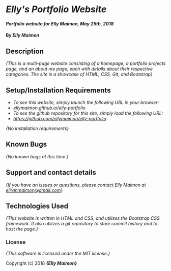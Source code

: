 # _Elly's Portfolio Website_

#### _Portfolio website for Elly Maimon, May 25th, 2018_

#### By _Elly Maimon_

## Description

_{This is a multi-page website consisting of a homepage, a portfolio projects page, and an about me page, each with details about their respective categories. The site is a showcase of HTML, CSS, Git, and Bootstrap}_

## Setup/Installation Requirements

* _To see this website, simply launch the following URL in your browser:_
* _ellymaimon.github.io/elly-portfolio_
* _To see the github repository for this site, simply load the following URL:_
* _https://github.com/ellymaimon/elly-portfolio_

_{No installation requirements}_

## Known Bugs

_{No known bugs at this time.}_

## Support and contact details

_{If you have an issues or questions, please contact Elly Maimon at eliranmaimon@gmail.com}_

## Technologies Used

_{This website is written in HTML and CSS, and utilizes the Bootstrap CSS framework. It also utilizes a git repository to store commit history and to host the page.}_

### License

*{This software is licensed under the MIT license.}*

Copyright (c) 2018 **_{Elly Maimon}_**
